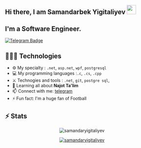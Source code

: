 ## Hi there, I am Samandarbek Yigitaliyev  <img src="https://raw.githubusercontent.com/aemmadi/aemmadi/master/wave.gif" width="30px">

## I'm a Software Engineer.
[![Telegram Badge](https://img.shields.io/badge/@Samandarbek_Yigitaliyev-2CA5E0?style=flat-square&logo=telegram&logoColor=white&link=https://t.me/Samandarbek_Yigitaliyev)](https://t.me/Samandarbek_Yigitaliyev)

<h2 align="left">👨🏻‍💻 Technologies</h2>

- ⚙️ My specialty : `.net`, `asp.net`, `wpf`, `postgresql`
- 💻 My programming languages :`.c`, `.cs`, `.cpp`
- ⚔️ Technogies and tools : `.net`, `git`, `postgre sql`, 
- 🌱 Learning all about **Najot Ta'lim**
- 📫 Connect with me: [telegram](https://t.me/Samandarbek_Yigitaliyev)
- ⚡️ Fun fact: I'm a huge fan of Football

## ⚡ Stats
<p align="center"> <img src="https://github-readme-stats.vercel.app/api?username=samandaryigitaliyev&show_icons=true&theme=gotham" alt="samandaryigitaliyev" />

<p align="center"> <a href="https://github.com/ryo-ma/github-profile-trophy"><img src="https://github-profile-trophy.vercel.app/?username=samandaryigitaliyev&theme=onestar&row=1&margin-w=15&margin-h=15&no-bg=true" alt="samandaryigitaliyev" /></a> </p>
